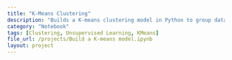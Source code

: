 ```yaml
---
title: "K-Means Clustering"
description: "Builds a K-means clustering model in Python to group data points into clusters."
category: "Notebook"
tags: [Clustering, Unsupervised Learning, KMeans]
file_url: /projects/Build a K-means model.ipynb
layout: project
---
```

